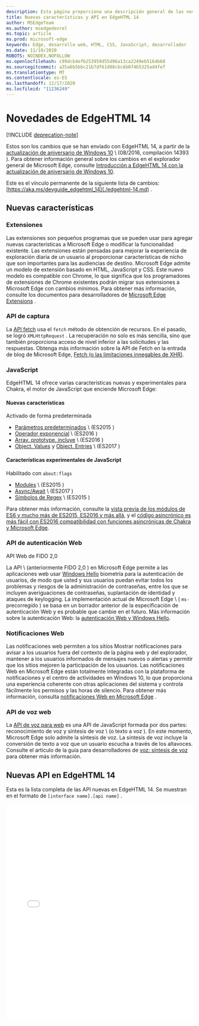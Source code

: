 ```yaml
---
description: Esta página proporciona una descripción general de las novedades de EdgeHTML 14.
title: Nuevas características y API en EdgeHTML 14
author: MSEdgeTeam
ms.author: msedgedevrel
ms.topic: article
ms.prod: microsoft-edge
keywords: Edge, desarrollo web, HTML, CSS, JavaScript, desarrollador
ms.date: 11/19/2020
ROBOTS: NOINDEX,NOFOLLOW
ms.openlocfilehash: c99dcb4efb253959d55d96a13ca2249eb5164b68
ms.sourcegitcommit: a35a6b5bbc21b7df61d08cbc6b074b5325ad4fef
ms.translationtype: MT
ms.contentlocale: es-ES
ms.lasthandoff: 12/17/2020
ms.locfileid: "11236249"
---
```

# Novedades de EdgeHTML 14  

[!INCLUDE [deprecation-note](../../includes/legacy-edge-note.md)]  

Estos son los cambios que se han enviado con EdgeHTML 14, a partir de la [actualización de aniversario de Windows 10](https://blogs.windows.com/windowsexperience/2016/06/29) \ (08/2016, compilación 14393 \).  Para obtener información general sobre los cambios en el explorador general de Microsoft Edge, consulte [Introducción a EdgeHTML 14 con la actualización de aniversario de Windows 10](https://blogs.windows.com/msedgedev/2016/08/04).  

Este es el vínculo permanente de la siguiente lista de cambios: [https://aka.ms/devguide_edgehtml_14](./edgehtml-14.md) .  

## Nuevas características  

### Extensiones  

Las extensiones son pequeños programas que se pueden usar para agregar nuevas características a Microsoft Edge o modificar la funcionalidad existente.  Las extensiones están pensadas para mejorar la experiencia de exploración diaria de un usuario al proporcionar características de nicho que son importantes para las audiencias de destino.  Microsoft Edge admite un modelo de extensión basado en HTML, JavaScript y CSS.  Este nuevo modelo es compatible con Chrome, lo que significa que los programadores de extensiones de Chrome existentes podrán migrar sus extensiones a Microsoft Edge con cambios mínimos.  Para obtener más información, consulte los documentos para desarrolladores de [Microsoft Edge Extensions](../../extensions/index.md) .  

### API de captura  
La [API fetch](https://fetch.spec.whatwg.org#fetch-api) usa el `fetch` método de obtención de recursos.  En el pasado, se logró `XMLHttpRequest` .  La recuperación no solo es más sencilla, sino que también proporciona acceso de nivel inferior a las solicitudes y las respuestas.  Obtenga más información sobre la API de Fetch en la entrada de blog de Microsoft Edge, [Fetch (o las limitaciones innegables de XHR)](https://blogs.windows.com/msedgedev/2016/05/24).  

### JavaScript  

EdgeHTML 14 ofrece varias características nuevas y experimentales para Chakra, el motor de JavaScript que enciende Microsoft Edge:  

#### Nuevas características  

Activado de forma predeterminada  

*   [Parámetros predeterminados](https://developer.microsoft.com/microsoft-edge/platform/status/defaultparameteres6) \ (ES2015 \)
*   [Operador exponencial](https://developer.microsoft.com/microsoft-edge/platform/status/exponentiationoperatores2016) \ (ES2016 \)
*   [Array. prototype. incluye](https://developer.microsoft.com/microsoft-edge/platform/status/arrayprototypeincludeses2016) \ (ES2016 \)
*   [Object. Values](https://developer.mozilla.org/docs/Web/JavaScript/Reference/Global_Objects/Object/values) y [Object. Entries](https://developer.mozilla.org/docs/Web/JavaScript/Reference/Global_Objects/Object/entries) \ (ES2017 \)  

#### Características experimentales de JavaScript  

Habilitado con `about:flags`  

*   [Modules](https://blogs.windows.com/msedgedev/2016/05/17) \ (ES2015 \)  
*   [Async/Await](https://developer.microsoft.com/microsoft-edge/platform/status/asyncfunctionses2016) \ (ES2017 \)  
*   [Símbolos de Regex](https://developer.microsoft.com/microsoft-edge/platform/status/regexpbuiltinses6) \ (ES2015 \)  

Para obtener más información, consulte la [vista previa de los módulos de ES6 y mucho más de ES2015, ES2016 y más allá,](https://blogs.windows.com/msedgedev/2016/05/17) y el [código asincrónico es más fácil con ES2016 compatibilidad con funciones asincrónicas de Chakra y Microsoft Edge](https://blogs.windows.com/msedgedev/2015/09/30).  

### API de autenticación Web  

API Web de FIDO 2,0  

La API \ (anteriormente FIDO 2,0 \) en Microsoft Edge permite a las aplicaciones web usar [Windows Hello](https://www.microsoft.com/windows/comprehensive-security) biometría para la autenticación de usuarios, de modo que usted y sus usuarios puedan evitar todos los problemas y riesgos de la administración de contraseñas, entre los que se incluyen averiguaciones de contraseñas, suplantación de identidad y ataques de keylogging.  La implementación actual de Microsoft Edge \ ( `ms-` precorregido \) se basa en un borrador anterior de la especificación de autenticación Web y es probable que cambie en el futuro.  Más información sobre la autenticación Web: la  [autenticación Web y Windows Hello](../windows-integration/web-authentication.md).

### Notificaciones Web
Las notificaciones web permiten a los sitios Mostrar notificaciones para avisar a los usuarios fuera del contexto de la página web y del explorador, mantener a los usuarios informados de mensajes nuevos o alertas y permitir que los sitios mejoren la participación de los usuarios.  Las notificaciones Web en Microsoft Edge están totalmente integradas con la plataforma de notificaciones y el centro de actividades en Windows 10, lo que proporciona una experiencia coherente con otras aplicaciones del sistema y controla fácilmente los permisos y las horas de silencio.  Para obtener más información, consulta [notificaciones Web en Microsoft Edge](https://blogs.windows.com/msedgedev/2016/05/16) .  

### API de voz web
La [API de voz para web](https://dvcs.w3.org/hg/speech-api/raw-file/tip/speechapi.html) es una API de JavaScript formada por dos partes: reconocimiento de voz y síntesis de voz \ (o texto a voz \).  En este momento, Microsoft Edge solo admite la síntesis de voz.  La síntesis de voz incluye la conversión de texto a voz que un usuario escucha a través de los altavoces.  Consulte el artículo de la guía para desarrolladores de [voz: síntesis de voz](https://developer.mozilla.org/docs/Web/API/Web_Speech_API) para obtener más información.  

## Nuevas API en EdgeHTML 14

Esta es la lista completa de las API nuevas en EdgeHTML 14.  Se muestran en el formato de `[interface name].[api name]` .  

<iframe height='585' scrolling='no' title='Nuevas API en EdgeHTML 14' src='//codepen.io/MSEdgeDev/embed/oWMEPE/?height=585&theme-id=23761&default-tab=result&embed-version=2' frameborder='no' allowtransparency='true' allowfullscreen='true' style='width: 100%;'>Consulta las <a href='https://codepen.io/MSEdgeDev/pen/oWMEPE/'> nuevas API de Pen en EdgeHTML 14 de </a> MSEdgeDev ( <a href='https://codepen.io/MSEdgeDev'> @MSEdgeDev </a> ) en <a href='https://codepen.io'> CodePen </a> .</iframe>  
